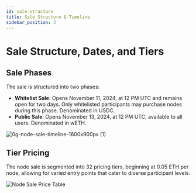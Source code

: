 ```yaml
---
id: sale-structure
title: Sale Structure & Timeline
sidebar_position: 3
---
```


# Sale Structure, Dates, and Tiers

## Sale Phases
The sale is structured into two phases:
- **Whitelist Sale**: Opens November 11, 2024, at 12 PM UTC and remains open for two days. Only whitelisted participants may purchase nodes during this phase. Denominated in USDC.
- **Public Sale**: Opens November 13, 2024, at 12 PM UTC, available to all users. Denominated in wETH. 

![0g-node-sale-timeline-1600x900px (1)](https://github.com/user-attachments/assets/395a233d-d39f-4d3f-a7cc-9244dcb6df6a)

## Tier Pricing
The node sale is segmented into 32 pricing tiers, beginning at 0.05 ETH per node, allowing for varied entry points that cater to diverse participant levels.

![Node Sale Price Table](/img/nodesale-tier.png)
